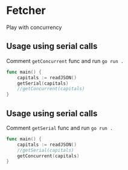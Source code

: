# Fetcher

Play with concurrency


## Usage using serial calls

Comment `getConcurrent` func and run `go run .`

```go
func main() {
	capitals := readJSON()
	getSerial(capitals)
	//getConcurrent(capitals)
}
```

## Usage using serial calls

Comment `getSerial` func and run `go run .`

```go
func main() {
	capitals := readJSON()
	//getSerial(capitals)
	getConcurrent(capitals)
}
```


